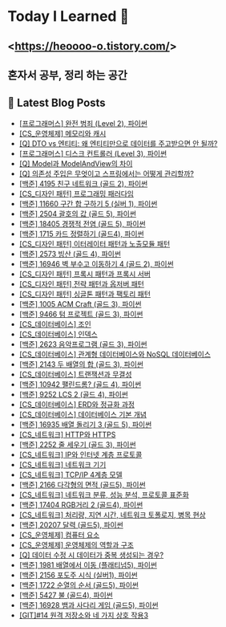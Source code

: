 # Today I Learned 👋

## <<https://heoooo-o.tistory.com/>>

## 혼자서 공부, 정리 하는 공간



## 📕 Latest Blog Posts

<ul><li><a href='https://heoooo-o.tistory.com/entry/%ED%94%84%EB%A1%9C%EA%B7%B8%EB%9E%98%EB%A8%B8%EC%8A%A4-%EC%99%84%EC%A0%84-%EB%B2%94%EC%A3%84-Level-2-%ED%8C%8C%EC%9D%B4%EC%8D%AC' target='_blank'>[프로그래머스] 완전 범죄 (Level 2), 파이썬</a></li><li><a href='https://heoooo-o.tistory.com/entry/CS%EC%9A%B4%EC%98%81%EC%B2%B4%EC%A0%9C-%EB%A9%94%EB%AA%A8%EB%A6%AC%EC%99%80-%EC%BA%90%EC%8B%9C' target='_blank'>[CS_운영체제] 메모리와 캐시</a></li><li><a href='https://heoooo-o.tistory.com/entry/Q-DTO-vs-%EC%97%94%ED%8B%B0%ED%8B%B0-%EC%99%9C-%EC%97%94%ED%8B%B0%ED%8B%B0%EB%A7%8C%EC%9C%BC%EB%A1%9C-%EB%8D%B0%EC%9D%B4%ED%84%B0%EB%A5%BC-%EC%A3%BC%EA%B3%A0%EB%B0%9B%EC%9C%BC%EB%A9%B4-%EC%95%88-%EB%90%A0%EA%B9%8C' target='_blank'>[Q] DTO vs 엔티티: 왜 엔티티만으로 데이터를 주고받으면 안 될까?</a></li><li><a href='https://heoooo-o.tistory.com/entry/%ED%94%84%EB%A1%9C%EA%B7%B8%EB%9E%98%EB%A8%B8%EC%8A%A4-%EB%94%94%EC%8A%A4%ED%81%AC-%EC%BB%A8%ED%8A%B8%EB%A1%A4%EB%9F%AC-Level-3-%ED%8C%8C%EC%9D%B4%EC%8D%AC' target='_blank'>[프로그래머스] 디스크 컨트롤러 (Level 3), 파이썬</a></li><li><a href='https://heoooo-o.tistory.com/entry/Q-Model%EA%B3%BC-ModelAndView%EC%9D%98-%EC%B0%A8%EC%9D%B4' target='_blank'>[Q] Model과 ModelAndView의 차이</a></li><li><a href='https://heoooo-o.tistory.com/entry/Q-%EC%9D%98%EC%A1%B4%EC%84%B1-%EC%A3%BC%EC%9E%85%EC%9D%80-%EB%AC%B4%EC%97%87%EC%9D%B4%EA%B3%A0-%EC%8A%A4%ED%94%84%EB%A7%81%EC%97%90%EC%84%9C%EB%8A%94-%EC%96%B4%EB%96%BB%EA%B2%8C-%EA%B4%80%EB%A6%AC%ED%95%A0%EA%B9%8C' target='_blank'>[Q] 의존성 주입은 무엇이고 스프링에서는 어떻게 관리할까?</a></li><li><a href='https://heoooo-o.tistory.com/entry/%EB%B0%B1%EC%A4%80-4195-%EC%B9%9C%EA%B5%AC-%EB%84%A4%ED%8A%B8%EC%9B%8C%ED%81%AC-%EA%B3%A8%EB%93%9C-2-%ED%8C%8C%EC%9D%B4%EC%8D%AC' target='_blank'>[백준] 4195 친구 네트워크 (골드 2), 파이썬</a></li><li><a href='https://heoooo-o.tistory.com/entry/CS%EB%94%94%EC%9E%90%EC%9D%B8-%ED%8C%A8%ED%84%B4-%ED%94%84%EB%A1%9C%EA%B7%B8%EB%9E%98%EB%B0%8D-%ED%8C%A8%EB%9F%AC%EB%8B%A4%EC%9E%84' target='_blank'>[CS_디자인 패턴] 프로그래밍 패러다임</a></li><li><a href='https://heoooo-o.tistory.com/entry/%EB%B0%B1%EC%A4%80-11660-%EA%B5%AC%EA%B0%84-%ED%95%A9-%EA%B5%AC%ED%95%98%EA%B8%B0-5-%EC%8B%A4%EB%B2%84-1-%ED%8C%8C%EC%9D%B4%EC%8D%AC' target='_blank'>[백준] 11660 구간 합 구하기 5 (실버 1), 파이썬</a></li><li><a href='https://heoooo-o.tistory.com/entry/%EB%B0%B1%EC%A4%80-2504-%EA%B4%84%ED%98%B8%EC%9D%98-%EA%B0%92-%EA%B3%A8%EB%93%9C-5-%ED%8C%8C%EC%9D%B4%EC%8D%AC' target='_blank'>[백준] 2504 괄호의 값 (골드 5), 파이썬</a></li><li><a href='https://heoooo-o.tistory.com/entry/%EB%B0%B1%EC%A4%80-18405-%EA%B2%BD%EC%9F%81%EC%A0%81-%EC%A0%84%EC%97%BC-%EA%B3%A8%EB%93%9C-5-%ED%8C%8C%EC%9D%B4%EC%8D%AC' target='_blank'>[백준] 18405 경쟁적 전염 (골드 5), 파이썬</a></li><li><a href='https://heoooo-o.tistory.com/entry/%EB%B0%B1%EC%A4%80-1715-%EC%B9%B4%EB%93%9C-%EC%A0%95%EB%A0%AC%ED%95%98%EA%B8%B0-%EA%B3%A8%EB%93%9C4-%ED%8C%8C%EC%9D%B4%EC%8D%AC' target='_blank'>[백준] 1715 카드 정렬하기 (골드4), 파이썬</a></li><li><a href='https://heoooo-o.tistory.com/entry/CS%EB%94%94%EC%9E%90%EC%9D%B8-%ED%8C%A8%ED%84%B4-%EC%9D%B4%ED%84%B0%EB%A0%88%EC%9D%B4%ED%84%B0-%ED%8C%A8%ED%84%B4%EA%B3%BC-%EB%85%B8%EC%B6%9C%EB%AA%A8%EB%93%88-%ED%8C%A8%ED%84%B4' target='_blank'>[CS_디자인 패턴] 이터레이터 패턴과 노출모듈 패턴</a></li><li><a href='https://heoooo-o.tistory.com/entry/%EB%B0%B1%EC%A4%80-2573-%EB%B9%99%EC%82%B0-%EA%B3%A8%EB%93%9C-4-%ED%8C%8C%EC%9D%B4%EC%8D%AC' target='_blank'>[백준] 2573 빙산 (골드 4), 파이썬</a></li><li><a href='https://heoooo-o.tistory.com/entry/%EB%B0%B1%EC%A4%80-16946-%EB%B2%BD-%EB%B6%80%EC%88%98%EA%B3%A0-%EC%9D%B4%EB%8F%99%ED%95%98%EA%B8%B0-4-%EA%B3%A8%EB%93%9C-2-%ED%8C%8C%EC%9D%B4%EC%8D%AC' target='_blank'>[백준] 16946 벽 부수고 이동하기 4 (골드 2), 파이썬</a></li><li><a href='https://heoooo-o.tistory.com/entry/CS%EB%94%94%EC%9E%90%EC%9D%B8-%ED%8C%A8%ED%84%B4-%ED%94%84%EB%A1%9D%EC%8B%9C-%ED%8C%A8%ED%84%B4%EA%B3%BC-%ED%94%84%EB%A1%9D%EC%8B%9C-%EC%84%9C%EB%B2%84' target='_blank'>[CS_디자인 패턴] 프록시 패턴과 프록시 서버</a></li><li><a href='https://heoooo-o.tistory.com/entry/CS%EB%94%94%EC%9E%90%EC%9D%B8-%ED%8C%A8%ED%84%B4-%EC%A0%84%EB%9E%B5-%ED%8C%A8%ED%84%B4%EA%B3%BC-%EC%98%B5%EC%A0%80%EB%B2%84-%ED%8C%A8%ED%84%B4' target='_blank'>[CS_디자인 패턴] 전략 패턴과 옵저버 패턴</a></li><li><a href='https://heoooo-o.tistory.com/entry/CS%EB%94%94%EC%9E%90%EC%9D%B8-%ED%8C%A8%ED%84%B4-%EC%8B%B1%EA%B8%80%ED%86%A4-%ED%8C%A8%ED%84%B4%EA%B3%BC-%ED%8C%A9%ED%86%A0%EB%A6%AC-%ED%8C%A8%ED%84%B4' target='_blank'>[CS_디자인 패턴] 싱글톤 패턴과 팩토리 패턴</a></li><li><a href='https://heoooo-o.tistory.com/entry/%EB%B0%B1%EC%A4%80-1005-ACM-Craft-%EA%B3%A8%EB%93%9C-3-%ED%8C%8C%EC%9D%B4%EC%8D%AC' target='_blank'>[백준] 1005 ACM Craft (골드 3), 파이썬</a></li><li><a href='https://heoooo-o.tistory.com/entry/%EB%B0%B1%EC%A4%80-9466-%ED%85%80-%ED%94%84%EB%A1%9C%EC%A0%9D%ED%8A%B8-%EA%B3%A8%EB%93%9C-3-%ED%8C%8C%EC%9D%B4%EC%8D%AC' target='_blank'>[백준] 9466 텀 프로젝트 (골드 3), 파이썬</a></li><li><a href='https://heoooo-o.tistory.com/entry/CS%EB%8D%B0%EC%9D%B4%ED%84%B0%EB%B2%A0%EC%9D%B4%EC%8A%A4-%EC%A1%B0%EC%9D%B8' target='_blank'>[CS_데이터베이스] 조인</a></li><li><a href='https://heoooo-o.tistory.com/entry/CS%EB%8D%B0%EC%9D%B4%ED%84%B0%EB%B2%A0%EC%9D%B4%EC%8A%A4-%EC%9D%B8%EB%8D%B1%EC%8A%A4' target='_blank'>[CS_데이터베이스] 인덱스</a></li><li><a href='https://heoooo-o.tistory.com/entry/%EB%B0%B1%EC%A4%80-2623-%EC%9D%8C%EC%95%85%ED%94%84%EB%A1%9C%EA%B7%B8%EB%9E%A8-%EA%B3%A8%EB%93%9C-3-%ED%8C%8C%EC%9D%B4%EC%8D%AC' target='_blank'>[백준] 2623 음악프로그램 (골드 3), 파이썬</a></li><li><a href='https://heoooo-o.tistory.com/entry/CS%EB%8D%B0%EC%9D%B4%ED%84%B0%EB%B2%A0%EC%9D%B4%EC%8A%A4-%EA%B4%80%EA%B3%84%ED%98%95-%EB%8D%B0%EC%9D%B4%ED%84%B0%EB%B2%A0%EC%9D%B4%EC%8A%A4%EC%99%80-NoSQL-%EB%8D%B0%EC%9D%B4%ED%84%B0%EB%B2%A0%EC%9D%B4%EC%8A%A4' target='_blank'>[CS_데이터베이스] 관계형 데이터베이스와 NoSQL 데이터베이스</a></li><li><a href='https://heoooo-o.tistory.com/entry/%EB%B0%B1%EC%A4%80-2143-%EB%91%90-%EB%B0%B0%EC%97%B4%EC%9D%98-%ED%95%A9-%EA%B3%A8%EB%93%9C-3-%ED%8C%8C%EC%9D%B4%EC%8D%AC' target='_blank'>[백준] 2143 두 배열의 합 (골드 3), 파이썬</a></li><li><a href='https://heoooo-o.tistory.com/entry/CS%EB%8D%B0%EC%9D%B4%ED%84%B0%EB%B2%A0%EC%9D%B4%EC%8A%A4-%ED%8A%B8%EB%9E%9C%EC%9E%AD%EC%85%98%EA%B3%BC-%EB%AC%B4%EA%B2%B0%EC%84%B1' target='_blank'>[CS_데이터베이스] 트랜잭션과 무결성</a></li><li><a href='https://heoooo-o.tistory.com/entry/%EB%B0%B1%EC%A4%80-10942-%ED%8C%B0%EB%A6%B0%EB%93%9C%EB%A1%AC-%EA%B3%A8%EB%93%9C-4-%ED%8C%8C%EC%9D%B4%EC%8D%AC' target='_blank'>[백준] 10942 팰린드롬? (골드 4), 파이썬</a></li><li><a href='https://heoooo-o.tistory.com/entry/%EB%B0%B1%EC%A4%80-9252-LCS-2-%EA%B3%A8%EB%93%9C-4-%ED%8C%8C%EC%9D%B4%EC%8D%AC' target='_blank'>[백준] 9252 LCS 2 (골드 4), 파이썬</a></li><li><a href='https://heoooo-o.tistory.com/entry/CS%EB%8D%B0%EC%9D%B4%ED%84%B0%EB%B2%A0%EC%9D%B4%EC%8A%A4-ERD%EC%99%80-%EC%A0%95%EA%B7%9C%ED%99%94-%EA%B3%BC%EC%A0%95' target='_blank'>[CS_데이터베이스] ERD와 정규화 과정</a></li><li><a href='https://heoooo-o.tistory.com/entry/CS%EB%8D%B0%EC%9D%B4%ED%84%B0%EB%B2%A0%EC%9D%B4%EC%8A%A4-%EB%8D%B0%EC%9D%B4%ED%84%B0%EB%B2%A0%EC%9D%B4%EC%8A%A4-%EA%B8%B0%EB%B3%B8-%EA%B0%9C%EB%85%90' target='_blank'>[CS_데이터베이스] 데이터베이스 기본 개념</a></li><li><a href='https://heoooo-o.tistory.com/entry/%EB%B0%B1%EC%A4%80-16935-%EB%B0%B0%EC%97%B4-%EB%8F%8C%EB%A6%AC%EA%B8%B0-3-%EA%B3%A8%EB%93%9C-5-%ED%8C%8C%EC%9D%B4%EC%8D%AC' target='_blank'>[백준] 16935 배열 돌리기 3 (골드 5), 파이썬</a></li><li><a href='https://heoooo-o.tistory.com/entry/%EB%84%A4%ED%8A%B8%EC%9B%8C%ED%81%AC6-HTTP%EC%99%80-HTTPS' target='_blank'>[CS_네트워크] HTTP와 HTTPS</a></li><li><a href='https://heoooo-o.tistory.com/entry/%EB%B0%B1%EC%A4%80-2252-%EC%A4%84-%EC%84%B8%EC%9A%B0%EA%B8%B0-%EA%B3%A8%EB%93%9C-3-%ED%8C%8C%EC%9D%B4%EC%8D%AC' target='_blank'>[백준] 2252 줄 세우기 (골드 3), 파이썬</a></li><li><a href='https://heoooo-o.tistory.com/entry/%EB%84%A4%ED%8A%B8%EC%9B%8C%ED%81%AC5-IP-%EC%A3%BC%EC%86%8C' target='_blank'>[CS_네트워크] IP와 인터넷 계층 프로토콜</a></li><li><a href='https://heoooo-o.tistory.com/entry/%EB%84%A4%ED%8A%B8%EC%9B%8C%ED%81%AC4-%EB%84%A4%ED%8A%B8%EC%9B%8C%ED%81%AC-%EA%B8%B0%EA%B8%B0' target='_blank'>[CS_네트워크] 네트워크 기기</a></li><li><a href='https://heoooo-o.tistory.com/entry/%EB%84%A4%ED%8A%B8%EC%9B%8C%ED%81%AC3-TCPIP-4%EA%B3%84%EC%B8%B5-%EB%AA%A8%EB%8D%B8' target='_blank'>[CS_네트워크] TCP/IP 4계층 모델</a></li><li><a href='https://heoooo-o.tistory.com/entry/%EB%B0%B1%EC%A4%80-2166-%EB%8B%A4%EA%B0%81%ED%98%95%EC%9D%98-%EB%A9%B4%EC%A0%81-%EA%B3%A8%EB%93%9C5-%ED%8C%8C%EC%9D%B4%EC%8D%AC' target='_blank'>[백준] 2166 다각형의 면적 (골드5), 파이썬</a></li><li><a href='https://heoooo-o.tistory.com/entry/%EB%84%A4%ED%8A%B8%EC%9B%8C%ED%81%AC2-%EB%84%A4%ED%8A%B8%EC%9B%8C%ED%81%AC-%EB%B6%84%EB%A5%98-%EC%84%B1%EB%8A%A5-%EB%B6%84%EC%84%9D-%ED%94%84%EB%A1%9C%ED%86%A0%EC%BD%9C-%ED%91%9C%EC%A4%80%ED%99%94' target='_blank'>[CS_네트워크] 네트워크 분류, 성능 분석, 프로토콜 표준화</a></li><li><a href='https://heoooo-o.tistory.com/entry/%EB%B0%B1%EC%A4%80-17404-RGB%EA%B1%B0%EB%A6%AC-2-%EA%B3%A8%EB%93%9C4-%ED%8C%8C%EC%9D%B4%EC%8D%AC' target='_blank'>[백준] 17404 RGB거리 2 (골드4), 파이썬</a></li><li><a href='https://heoooo-o.tistory.com/entry/%EB%84%A4%ED%8A%B8%EC%9B%8C%ED%81%AC1-%EC%B2%98%EB%A6%AC%EB%9F%89-%EC%A7%80%EC%97%B0-%EC%8B%9C%EA%B0%84-%EB%84%A4%ED%8A%B8%EC%9B%8C%ED%81%AC-%ED%86%A0%ED%8F%B4%EB%A1%9C%EC%A7%80-%EB%B3%91%EB%AA%A9-%ED%98%84%EC%83%81' target='_blank'>[CS_네트워크] 처리량, 지연 시간, 네트워크 토폴로지, 병목 현상</a></li><li><a href='https://heoooo-o.tistory.com/entry/%EB%B0%B1%EC%A4%80-20207-%EB%8B%AC%EB%A0%A5-%EA%B3%A8%EB%93%9C5-%ED%8C%8C%EC%9D%B4%EC%8D%AC' target='_blank'>[백준] 20207 달력 (골드5), 파이썬</a></li><li><a href='https://heoooo-o.tistory.com/entry/%EC%9A%B4%EC%98%81%EC%B2%B4%EC%A0%9C2-%EC%BB%B4%ED%93%A8%ED%84%B0-%EC%9A%94%EC%86%8C' target='_blank'>[CS_운영체제] 컴퓨터 요소</a></li><li><a href='https://heoooo-o.tistory.com/entry/%EC%9A%B4%EC%98%81%EC%B2%B4%EC%A0%9C1-%EC%9A%B4%EC%98%81%EC%B2%B4%EC%A0%9C%EC%9D%98-%EC%97%AD%ED%95%A0%EA%B3%BC-%EA%B5%AC%EC%A1%B0' target='_blank'>[CS_운영체제] 운영체제의 역할과 구조</a></li><li><a href='https://heoooo-o.tistory.com/entry/Q-%EB%8D%B0%EC%9D%B4%ED%84%B0-%EC%88%98%EC%A0%95-%EC%8B%9C-%EB%8D%B0%EC%9D%B4%ED%84%B0%EA%B0%80-%EC%A4%91%EB%B3%B5-%EC%83%9D%EC%84%B1%EB%90%98%EB%8A%94-%EA%B2%BD%EC%9A%B0' target='_blank'>[Q] 데이터 수정 시 데이터가 중복 생성되는 경우?</a></li><li><a href='https://heoooo-o.tistory.com/entry/%EB%B0%B1%EC%A4%80-1981-%EB%B0%B0%EC%97%B4%EC%97%90%EC%84%9C-%EC%9D%B4%EB%8F%99-%ED%94%8C%EB%9E%98%ED%8B%B0%EB%84%985-%ED%8C%8C%EC%9D%B4%EC%8D%AC' target='_blank'>[백준] 1981 배열에서 이동 (플래티넘5), 파이썬</a></li><li><a href='https://heoooo-o.tistory.com/entry/%EB%B0%B1%EC%A4%80-2156-%ED%8F%AC%EB%8F%84%EC%A3%BC-%EC%8B%9C%EC%8B%9D-%EC%8B%A4%EB%B2%841-%ED%8C%8C%EC%9D%B4%EC%8D%AC' target='_blank'>[백준] 2156 포도주 시식 (실버1), 파이썬</a></li><li><a href='https://heoooo-o.tistory.com/entry/%EB%B0%B1%EC%A4%80-1722-%EC%88%9C%EC%97%B4%EC%9D%98-%EC%88%9C%EC%84%9C-%EA%B3%A8%EB%93%9C5-%ED%8C%8C%EC%9D%B4%EC%8D%AC' target='_blank'>[백준] 1722 순열의 순서 (골드5), 파이썬</a></li><li><a href='https://heoooo-o.tistory.com/entry/%EB%B0%B1%EC%A4%80-5427-%EB%B6%88-%EA%B3%A8%EB%93%9C4-%ED%8C%8C%EC%9D%B4%EC%8D%AC' target='_blank'>[백준] 5427 불 (골드4), 파이썬</a></li><li><a href='https://heoooo-o.tistory.com/entry/%EB%B0%B1%EC%A4%80-16928-%EB%B1%80%EA%B3%BC-%EC%82%AC%EB%8B%A4%EB%A6%AC-%EA%B2%8C%EC%9E%84-%EA%B3%A8%EB%93%9C5-%ED%8C%8C%EC%9D%B4%EC%8D%AC' target='_blank'>[백준] 16928 뱀과 사다리 게임 (골드5), 파이썬</a></li><li><a href='https://heoooo-o.tistory.com/entry/GIT14-%EC%9B%90%EA%B2%A9-%EC%A0%80%EC%9E%A5%EC%86%8C%EC%99%80-%EB%84%A4-%EA%B0%80%EC%A7%80-%EC%83%81%ED%98%B8-%EC%9E%91%EC%9A%A93' target='_blank'>[GIT]#14 원격 저장소와 네 가지 상호 작용3</a></li></ul>